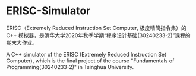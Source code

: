 # ERISC-Simulator

ERISC（Extremely Reduced Instruction Set Computer, 极度精简指令集）的 C++ 模拟器，是清华大学2020年秋季学期“程序设计基础(30240233-2)”课程的期末大作业。

A C++ simulator of the ERISC (Extremely Reduced Instruction Set Computer), which is the final project of the course "Fundamentals of Programming(30240233-2)" in Tsinghua University.
